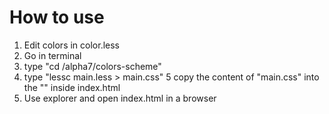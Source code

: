 # How to use

1. Edit colors in color.less
2. Go in terminal
3. type "cd /alpha7/colors-scheme"
4. type "lessc main.less > main.css"
5  copy the content of "main.css" into the "<style></style>" inside index.html
6. Use explorer and open index.html in a browser